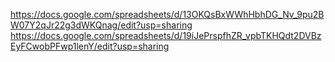 https://docs.google.com/spreadsheets/d/13OKQsBxWWhHbhDG_Nv_9pu2BW07Y2qJr22g3dWKQnag/edit?usp=sharing
https://docs.google.com/spreadsheets/d/19iJePrspfhZR_vpbTKHQdt2DVBzEyFCwobPFwp1lenY/edit?usp=sharing